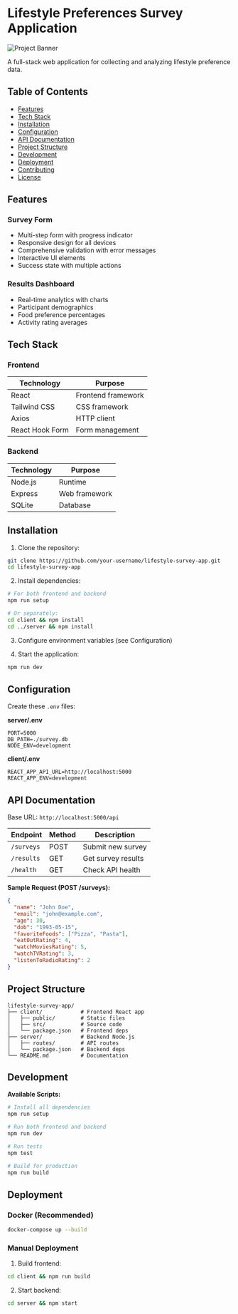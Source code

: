 # Lifestyle Preferences Survey Application

![Project Banner](https://via.placeholder.com/1200x400?text=Lifestyle+Survey+App)

A full-stack web application for collecting and analyzing lifestyle preference data.

## Table of Contents
- [Features](#features)
- [Tech Stack](#tech-stack)
- [Installation](#installation)
- [Configuration](#configuration)
- [API Documentation](#api-documentation)
- [Project Structure](#project-structure)
- [Development](#development)
- [Deployment](#deployment)
- [Contributing](#contributing)
- [License](#license)

## Features

### Survey Form
- Multi-step form with progress indicator
- Responsive design for all devices
- Comprehensive validation with error messages
- Interactive UI elements
- Success state with multiple actions

### Results Dashboard
- Real-time analytics with charts
- Participant demographics
- Food preference percentages
- Activity rating averages

## Tech Stack

### Frontend
| Technology        | Purpose               |
|-------------------|-----------------------|
| React             | Frontend framework    |
| Tailwind CSS      | CSS framework         |
| Axios             | HTTP client           |
| React Hook Form   | Form management       |

### Backend
| Technology     | Purpose           |
|----------------|-------------------|
| Node.js        | Runtime           |
| Express        | Web framework     |
| SQLite         | Database          |

## Installation

1. Clone the repository:
```bash
git clone https://github.com/your-username/lifestyle-survey-app.git
cd lifestyle-survey-app
```

2. Install dependencies:
```bash
# For both frontend and backend
npm run setup

# Or separately:
cd client && npm install
cd ../server && npm install
```

3. Configure environment variables (see Configuration)

4. Start the application:
```bash
npm run dev
```

## Configuration

Create these `.env` files:

**server/.env**
```
PORT=5000
DB_PATH=./survey.db
NODE_ENV=development
```

**client/.env**
```
REACT_APP_API_URL=http://localhost:5000
REACT_APP_ENV=development
```

## API Documentation

Base URL: `http://localhost:5000/api`

| Endpoint    | Method | Description        |
|-------------|--------|--------------------|
| `/surveys`  | POST   | Submit new survey  |
| `/results`  | GET    | Get survey results |
| `/health`   | GET    | Check API health   |

**Sample Request (POST /surveys):**
```json
{
  "name": "John Doe",
  "email": "john@example.com",
  "age": 30,
  "dob": "1993-05-15",
  "favoriteFoods": ["Pizza", "Pasta"],
  "eatOutRating": 4,
  "watchMoviesRating": 5,
  "watchTVRating": 3,
  "listenToRadioRating": 2
}
```

## Project Structure

```
lifestyle-survey-app/
├── client/            # Frontend React app
│   ├── public/        # Static files
│   ├── src/           # Source code
│   └── package.json   # Frontend deps
├── server/            # Backend Node.js
│   ├── routes/        # API routes
│   └── package.json   # Backend deps
└── README.md          # Documentation
```

## Development

**Available Scripts:**

```bash
# Install all dependencies
npm run setup

# Run both frontend and backend
npm run dev

# Run tests
npm test

# Build for production
npm run build
```

## Deployment

### Docker (Recommended)
```bash
docker-compose up --build
```

### Manual Deployment

1. Build frontend:
```bash
cd client && npm run build
```

2. Start backend:
```bash
cd server && npm start
```

